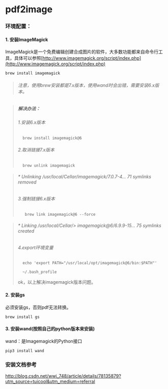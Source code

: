 # pdf2image

### 环境配置：

#### 1. 安装ImageMagick
ImageMagick是一个免费编辑创建合成图片的软件，大多数功能都来自命令行工具，具体可以参照[http://www.imagemagick.org/script/index.php](http://www.imagemagick.org/script/index.php)
	
	brew install imagemagick

> ###### 注意，使用brew安装都是7.x版本，使用wand时会出错，需要安装6.x版本。

> ##### 解决办法：
> ###### 1.安装6.x版本
> 	
> 		brew install imagemagick@6
> 
> ###### 2.取消链接7.x版本
> 
> 		brew unlink imagemagick

> ######  * Unlinking /usr/local/Cellar/imagemagick/7.0.7-4… 71 symlinks removed
> ###### 3.强制链接6.x版本
> 
> 		 brew link imagemagick@6 --force

> ######  * Linking /usr/local/Cellar/> imagemagick@6/6.9.9-15… 75 symlinks created
> ###### 4.export环境变量
>  
> 		echo 'export PATH="/usr/local/opt/imagemagick@6/bin:$PATH"' 
>  
> 		~/.bash_profile
> 
> ok，以上解决imagemagick版本问题。


#### 2. 安装gs

必须安装gs，否则pdf无法转换。
 
 	brew install gs
 	
#### 3. 安装wand(按照自己的python版本来安装)
wand：是Imagemagick的Python接口

	pip3 install wand


### 安装文档参考

http://blog.csdn.net/wwj_748/article/details/78135879?utm_source=tuicool&utm_medium=referral


